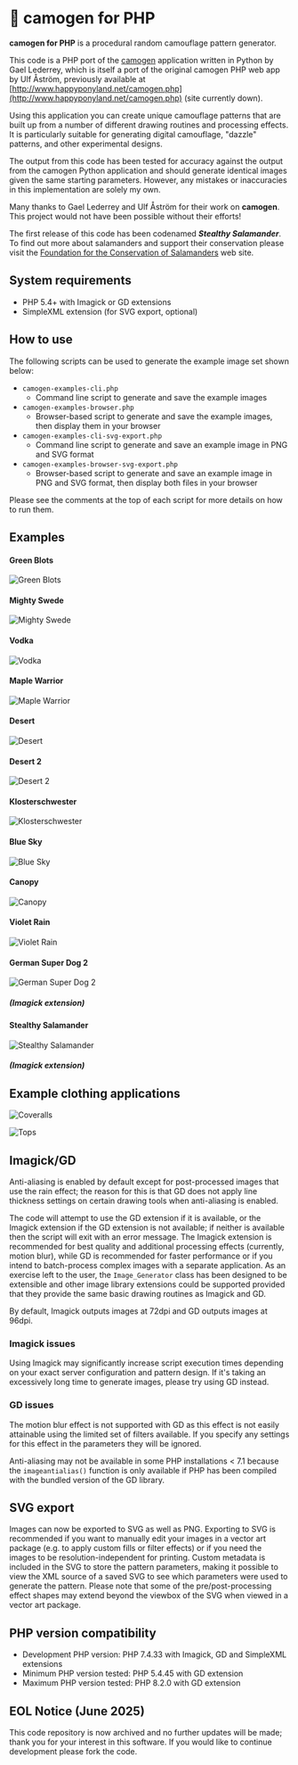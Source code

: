 # 🦎 camogen for PHP

**camogen for PHP** is a procedural random camouflage pattern generator.

This code is a PHP port of the [camogen](https://github.com/glederrey/camogen) application written in Python by Gael Lederrey, which is itself a port of the original camogen PHP web app by Ulf Åström, previously available at [http://www.happyponyland.net/camogen.php](http://www.happyponyland.net/camogen.php) (site currently down).

Using this application you can create unique camouflage patterns that are built up from a number of different drawing routines and processing effects. It is particularly suitable for generating digital camouflage, "dazzle" patterns, and other experimental designs.

The output from this code has been tested for accuracy against the output from the camogen Python application and should generate identical images given the same starting parameters. However, any mistakes or inaccuracies in this implementation are solely my own.

Many thanks to Gael Lederrey and Ulf Åström for their work on **camogen**. This project would not have been possible without their efforts!

The first release of this code has been codenamed **_Stealthy Salamander_**. To find out more about salamanders and support their conservation please visit the [Foundation for the Conservation of Salamanders](https://www.fcsal.org/) web site.

## System requirements

- PHP 5.4+ with Imagick or GD extensions
- SimpleXML extension (for SVG export, optional)

## How to use

The following scripts can be used to generate the example image set shown below:

- `camogen-examples-cli.php`
  - Command line script to generate and save the example images
- `camogen-examples-browser.php`
  - Browser-based script to generate and save the example images, then display them in your browser
- `camogen-examples-cli-svg-export.php`
  - Command line script to generate and save an example image in PNG and SVG format
- `camogen-examples-browser-svg-export.php`
  - Browser-based script to generate and save an example image in PNG and SVG format, then display both files in your browser

Please see the comments at the top of each script for more details on how to run them.

## Examples

#### Green Blots
![Green Blots](./images/green_blots.png)

#### Mighty Swede
![Mighty Swede](./images/mighty_swede.png)

#### Vodka
![Vodka](./images/vodka.png)

#### Maple Warrior
![Maple Warrior](./images/maple_warrior.png)

#### Desert
![Desert](./images/desert.png)

#### Desert 2
![Desert 2](./images/desert_2.png)

#### Klosterschwester
![Klosterschwester](./images/klosterschwester.png)

#### Blue Sky
![Blue Sky](./images/blue_sky.png)

#### Canopy
![Canopy](./images/canopy.png)

#### Violet Rain
![Violet Rain](./images/violet_rain.png)

#### German Super Dog 2
![German Super Dog 2](./images/german_super_dog_2.png)

##### (Imagick extension)

#### Stealthy Salamander
![Stealthy Salamander](./images/stealthy_salamander.png)

##### (Imagick extension)

## Example clothing applications

![Coveralls](./images/camogen-clothing-examples-1.gif)

![Tops](./images/camogen-clothing-examples-2.gif)

## Imagick/GD

Anti-aliasing is enabled by default except for post-processed images that use the rain effect; the reason for this is that GD does not apply line thickness settings on certain drawing tools when anti-aliasing is enabled.

The code will attempt to use the GD extension if it is available, or the Imagick extension if the GD extension is not available; if neither is available then the script will exit with an error message. The Imagick extension is recommended for best quality and additional processing effects (currently, motion blur), while GD is recommended for faster performance or if you intend to batch-process complex images with a separate application. As an exercise left to the user, the `Image_Generator` class has been designed to be extensible and other image library extensions could be supported provided that they provide the same basic drawing routines as Imagick and GD.

By default, Imagick outputs images at 72dpi and GD outputs images at 96dpi.

### Imagick issues

Using Imagick may significantly increase script execution times depending on your exact server configuration and pattern design. If it's taking an excessively long time to generate images, please try using GD instead.

### GD issues

The motion blur effect is not supported with GD as this effect is not easily attainable using the limited set of filters available. If you specify any settings for this effect in the parameters they will be ignored.

Anti-aliasing may not be available in some PHP installations < 7.1 because the `imageantialias()` function is only available if PHP has been compiled with the bundled version of the GD library.

## SVG export

Images can now be exported to SVG as well as PNG. Exporting to SVG is recommended if you want to manually edit your images in a vector art package (e.g. to apply custom fills or filter effects) or if you need the images to be resolution-independent for printing. Custom metadata is included in the SVG to store the pattern parameters, making it possible to view the XML source of a saved SVG to see which parameters were used to generate the pattern. Please note that some of the pre/post-processing effect shapes may extend beyond the viewbox of the SVG when viewed in a vector art package.

## PHP version compatibility
- Development PHP version: PHP 7.4.33 with Imagick, GD and SimpleXML extensions
- Minimum PHP version tested: PHP 5.4.45 with GD extension
- Maximum PHP version tested: PHP 8.2.0 with GD extension

## EOL Notice (June 2025)

This code repository is now archived and no further updates will be made; thank you for your interest in this software. If you would like to continue development please fork the code.
